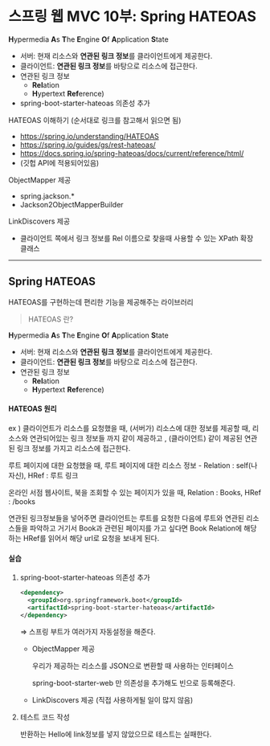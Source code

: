 # 스프링 웹 MVC 10부: Spring HATEOAS

**H**ypermedia **A**s **T**he **E**ngine **O**f **A**pplication **S**tate

* 서버: 현재 리소스와 **연관된 링크 정보**를 클라이언트에게 제공한다.
* 클라이언트: **연관된 링크 정보**를 바탕으로 리소스에 접근한다.
* 연관된 링크 정보
  * **Rel**ation
  * **H**ypertext **Ref**erence)
* spring-boot-starter-hateoas 의존성 추가

HATEOAS 이해하기 (순서대로 링크를 참고해서 읽으면 됨)

* https://spring.io/understanding/HATEOAS
* https://spring.io/guides/gs/rest-hateoas/
* https://docs.spring.io/spring-hateoas/docs/current/reference/html/
* (깃헙 API에 적용되어있음)

ObjectMapper 제공

* spring.jackson.*
* Jackson2ObjectMapperBuilder

LinkDiscovers 제공

* 클라이언트 쪽에서 링크 정보를 Rel 이름으로 찾을때 사용할 수 있는 XPath 확장 클래스

---

## Spring HATEOAS

HATEOAS를 구현하는데 편리한 기능을 제공해주는 라이브러리

> HATEOAS 란?

**H**ypermedia **A**s **T**he **E**ngine **O**f **A**pplication **S**tate

* 서버: 현재 리소스와 **연관된 링크 정보**를 클라이언트에게 제공한다.
* 클라이언트: **연관된 링크 정보**를 바탕으로 리소스에 접근한다.
* 연관된 링크 정보
  * **Rel**ation
  * **H**ypertext **Ref**erence)



#### HATEOAS 원리

ex ) 클라이언트가 리소스를 요청했을 때,  (서버가) 리소스에 대한 정보를 제공할 때, 리소스와 연관되어있는 링크 정보들 까지 같이 제공하고 , (클라이언트) 같이 제공된 연관된 링크 정보를 가지고 리소스에 접근한다.

루트 페이지에 대한 요청했을 때, 루트 페이지에 대한 리소스 정보 - Relation : self(나자신), HRef : 루트 링크

온라인 서점 웹사이트, 북을 조회할 수 있는 페이지가 있을 때, Relation : Books, HRef : /books 

연관된 링크정보들을 넣어주면 클라이언트는 루트를 요청한 다음에 루트와 연관된 리소스들을 파악하고 거기서 Book과 관련된 페이지를 가고 싶다면 Book Relation에 해당하는 HRef를 읽어서 해당 url로 요청을 보내게 된다.



#### 실습

1. spring-boot-starter-hateoas 의존성 추가

   ```xml
   <dependency>
     <groupId>org.springframework.boot</groupId>
     <artifactId>spring-boot-starter-hateoas</artifactId>
   </dependency>
   ```

   ⇒ 스프링 부트가 여러가지 자동설정을 해준다.

   * ObjectMapper 제공

     우리가 제공하는 리소스를 JSON으로 변환할 때 사용하는 인터페이스

     spring-boot-starter-web 만 의존성을 추가해도 빈으로 등록해준다.

   * LinkDiscovers 제공 (직접 사용하게될 일이 많지 않음)

2. 테스트 코드 작성

   반환하는 Hello에 link정보를 넣지 않았으므로 테스트는 실패한다.



















